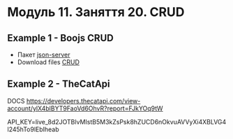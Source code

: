 # Модуль 11. Заняття 20. CRUD

## Example 1 - Boojs CRUD

- Пакет [json-server](https://github.com/typicode/json-server)
- Download files [CRUD](./crud.zip)

## Example 2 - TheCatApi

DOCS
https://developers.thecatapi.com/view-account/ylX4blBYT9FaoVd6OhvR?report=FJkYOq9tW

API_KEY=live_8d2JOTBlvMIstB5M3kZsPsk8hZUCD6nOkvuAVVyXi4XBLVG4l245hTo9lEbIheab
